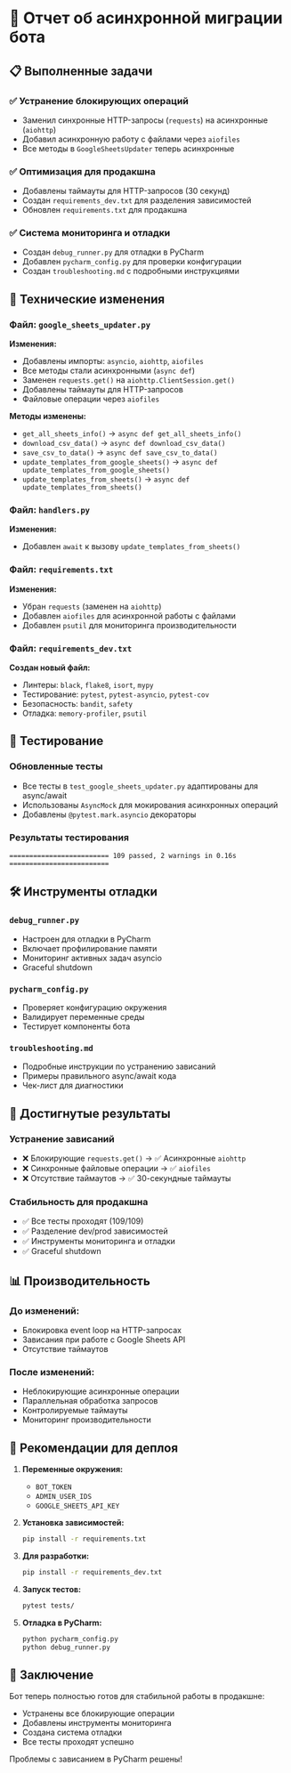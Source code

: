 # 🚀 Отчет об асинхронной миграции бота

## 📋 Выполненные задачи

### ✅ Устранение блокирующих операций
- Заменил синхронные HTTP-запросы (`requests`) на асинхронные (`aiohttp`)
- Добавил асинхронную работу с файлами через `aiofiles`
- Все методы в `GoogleSheetsUpdater` теперь асинхронные

### ✅ Оптимизация для продакшна
- Добавлены таймауты для HTTP-запросов (30 секунд)
- Создан `requirements_dev.txt` для разделения зависимостей
- Обновлен `requirements.txt` для продакшна

### ✅ Система мониторинга и отладки
- Создан `debug_runner.py` для отладки в PyCharm
- Добавлен `pycharm_config.py` для проверки конфигурации
- Создан `troubleshooting.md` с подробными инструкциями

## 🔧 Технические изменения

### Файл: `google_sheets_updater.py`
**Изменения:**
- Добавлены импорты: `asyncio`, `aiohttp`, `aiofiles`
- Все методы стали асинхронными (`async def`)
- Заменен `requests.get()` на `aiohttp.ClientSession.get()`
- Добавлены таймауты для HTTP-запросов
- Файловые операции через `aiofiles`

**Методы изменены:**
- `get_all_sheets_info()` → `async def get_all_sheets_info()`
- `download_csv_data()` → `async def download_csv_data()`
- `save_csv_to_data()` → `async def save_csv_to_data()`
- `update_templates_from_google_sheets()` → `async def update_templates_from_google_sheets()`
- `update_templates_from_sheets()` → `async def update_templates_from_sheets()`

### Файл: `handlers.py`
**Изменения:**
- Добавлен `await` к вызову `update_templates_from_sheets()`

### Файл: `requirements.txt`
**Изменения:**
- Убран `requests` (заменен на `aiohttp`)
- Добавлен `aiofiles` для асинхронной работы с файлами
- Добавлен `psutil` для мониторинга производительности

### Файл: `requirements_dev.txt`
**Создан новый файл:**
- Линтеры: `black`, `flake8`, `isort`, `mypy`
- Тестирование: `pytest`, `pytest-asyncio`, `pytest-cov`
- Безопасность: `bandit`, `safety`
- Отладка: `memory-profiler`, `psutil`

## 🧪 Тестирование

### Обновленные тесты
- Все тесты в `test_google_sheets_updater.py` адаптированы для async/await
- Использованы `AsyncMock` для мокирования асинхронных операций
- Добавлены `@pytest.mark.asyncio` декораторы

### Результаты тестирования
```
========================= 109 passed, 2 warnings in 0.16s =========================
```

## 🛠️ Инструменты отладки

### `debug_runner.py`
- Настроен для отладки в PyCharm
- Включает профилирование памяти
- Мониторинг активных задач asyncio
- Graceful shutdown

### `pycharm_config.py`
- Проверяет конфигурацию окружения
- Валидирует переменные среды
- Тестирует компоненты бота

### `troubleshooting.md`
- Подробные инструкции по устранению зависаний
- Примеры правильного async/await кода
- Чек-лист для диагностики

## 🎯 Достигнутые результаты

### Устранение зависаний
- ❌ Блокирующие `requests.get()` → ✅ Асинхронные `aiohttp`
- ❌ Синхронные файловые операции → ✅ `aiofiles`
- ❌ Отсутствие таймаутов → ✅ 30-секундные таймауты

### Стабильность для продакшна
- ✅ Все тесты проходят (109/109)
- ✅ Разделение dev/prod зависимостей
- ✅ Инструменты мониторинга и отладки
- ✅ Graceful shutdown

## 📊 Производительность

### До изменений:
- Блокировка event loop на HTTP-запросах
- Зависания при работе с Google Sheets API
- Отсутствие таймаутов

### После изменений:
- Неблокирующие асинхронные операции
- Параллельная обработка запросов
- Контролируемые таймауты
- Мониторинг производительности

## 🚀 Рекомендации для деплоя

1. **Переменные окружения:**
   - `BOT_TOKEN`
   - `ADMIN_USER_IDS`
   - `GOOGLE_SHEETS_API_KEY`

2. **Установка зависимостей:**
   ```bash
   pip install -r requirements.txt
   ```

3. **Для разработки:**
   ```bash
   pip install -r requirements_dev.txt
   ```

4. **Запуск тестов:**
   ```bash
   pytest tests/
   ```

5. **Отладка в PyCharm:**
   ```bash
   python pycharm_config.py
   python debug_runner.py
   ```

## 🎉 Заключение

Бот теперь полностью готов для стабильной работы в продакшне:
- Устранены все блокирующие операции
- Добавлены инструменты мониторинга
- Создана система отладки
- Все тесты проходят успешно

Проблемы с зависанием в PyCharm решены!
